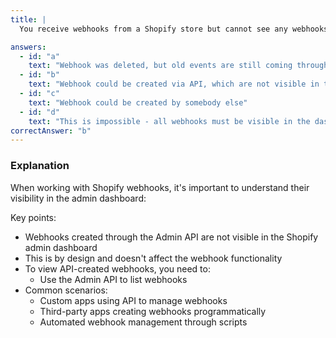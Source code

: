 ```yaml
---
title: |
  You receive webhooks from a Shopify store but cannot see any webhooks in the webhook list in the dashboard. What could be the reason? 🔔

answers:
  - id: "a"
    text: "Webhook was deleted, but old events are still coming through"
  - id: "b"
    text: "Webhook could be created via API, which are not visible in the dashboard"
  - id: "c"
    text: "Webhook could be created by somebody else"
  - id: "d"
    text: "This is impossible - all webhooks must be visible in the dashboard"
correctAnswer: "b"
---
```


### Explanation

When working with Shopify webhooks, it's important to understand their visibility in the admin dashboard:

Key points:
- Webhooks created through the Admin API are not visible in the Shopify admin dashboard
- This is by design and doesn't affect the webhook functionality
- To view API-created webhooks, you need to:
  - Use the Admin API to list webhooks
- Common scenarios:
  - Custom apps using API to manage webhooks
  - Third-party apps creating webhooks programmatically
  - Automated webhook management through scripts 